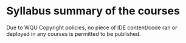 # Syllabus summary of the courses

Due to WQU Copyright policies, no piece of IDE content/code ran or deployed in any courses is permitted to be published.
